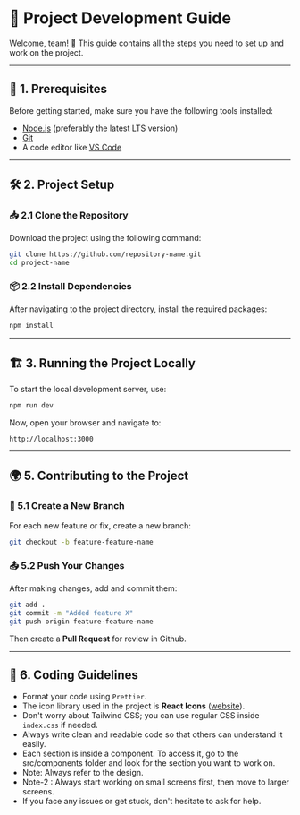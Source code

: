 # 📖 Project Development Guide

Welcome, team! 🎉 This guide contains all the steps you need to set up and work on the project.

---

## 🚀 1. Prerequisites

Before getting started, make sure you have the following tools installed:
- [Node.js](https://nodejs.org/) (preferably the latest LTS version)
- [Git](https://git-scm.com/)
- A code editor like [VS Code](https://code.visualstudio.com/)

---

## 🛠 2. Project Setup

### 📥 2.1 Clone the Repository

Download the project using the following command:
```bash
git clone https://github.com/repository-name.git
cd project-name
```

### 📦 2.2 Install Dependencies

After navigating to the project directory, install the required packages:
```bash
npm install
```

---

## 🏗 3. Running the Project Locally

To start the local development server, use:
```bash
npm run dev
```

Now, open your browser and navigate to:
```
http://localhost:3000
```

---

## 🌍 5. Contributing to the Project

### 📌 5.1 Create a New Branch
For each new feature or fix, create a new branch:
```bash
git checkout -b feature-feature-name
```

### 📤 5.2 Push Your Changes
After making changes, add and commit them:
```bash
git add .
git commit -m "Added feature X"
git push origin feature-feature-name
```
Then create a **Pull Request** for review in Github.

---

## 🎯 6. Coding Guidelines
- Format your code using `Prettier`.
- The icon library used in the project is **React Icons** ([website](https://react-icons.github.io/react-icons/)).
- Don't worry about Tailwind CSS; you can use regular CSS inside `index.css` if needed.
- Always write clean and readable code so that others can understand it easily.
- Each section is inside a component. To access it, go to the src/components folder and look for the section you want to work on.
- Note: Always refer to the design.
- Note-2 : Always start working on small screens first, then move to larger screens.
- If you face any issues or get stuck, don't hesitate to ask for help.